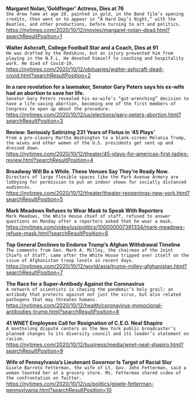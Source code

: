 **Margaret Nolan,‘Goldfinger’ Actress, Dies at 76**\
`She drew fame at age 20, painted in gold, in the Bond film’s opening credits, then went on to appear in “A Hard Day’s Night,” with the Beatles, and other productions, before turning to art and politics.`\
https://nytimes.com/2020/10/12/movies/margaret-nolan-dead.html?searchResultPosition=1

**Walter Ashcraft, College Football Star and a Coach, Dies at 91**\
`He was drafted by the Redskins, but an injury prevented him from playing in the N.F.L. He devoted himself to coaching and hospitality work. He died of Covid-19.`\
https://nytimes.com/2020/10/12/obituaries/walter-ashcraft-dead-covid.html?searchResultPosition=2

**In a rare revelation for a lawmaker, Senator Gary Peters says his ex-wife had an abortion to save her life.**\
`Senator Gary Peters revealed his ex-wife’s “gut-wrenching” decision to have a life-saving abortion, becoming one of the first members of Congress to open up about the procedure.`\
https://nytimes.com/2020/10/12/us/elections/gary-peters-abortion.html?searchResultPosition=3

**Review: Seriously Satirizing 231 Years of Flotus in ‘45 Plays’**\
`From a pro-slavery Martha Washington to a blank-screen Melania Trump, the wives and other women of the U.S. presidents get sent up and dressed down.`\
https://nytimes.com/2020/10/12/theater/45-plays-for-americas-first-ladies-review.html?searchResultPosition=4

**Broadway Will Be a While. These Venues Say They’re Ready Now.**\
`Directors of large flexible spaces like the Park Avenue Armory are lobbying for permission to put on indoor shows for socially distanced audiences.`\
https://nytimes.com/2020/10/12/theater/theater-reopenings-new-york.html?searchResultPosition=5

**Mark Meadows Refuses to Wear Mask to Speak With Reporters**\
`Mark Meadows, the White House chief of staff, refused to answer questions on Monday after a reporters asked that he wear a mask.`\
https://nytimes.com/video/us/politics/100000007391334/mark-meadows-refuse-mask.html?searchResultPosition=6

**Top General Declines to Endorse Trump’s Afghan Withdrawal Timeline**\
`The comments from Gen. Mark A. Milley, the chairman of the Joint Chiefs of Staff, came after the White House tripped over itself on the issue of Afghanistan troop levels in recent days.`\
https://nytimes.com/2020/10/12/world/asia/trump-milley-afghanistan.html?searchResultPosition=7

**The Race for a Super-Antibody Against the Coronavirus**\
`A network of scientists is chasing the pandemic’s holy grail: an antibody that protects against not just the virus, but also related pathogens that may threaten humans.`\
https://nytimes.com/2020/10/12/health/coronavirus-monoclonal-antibodies-trump.html?searchResultPosition=8

**41 WNET Employees Call for Resignation of C.E.O. Neal Shapiro**\
`A monthslong dispute centers on the New York public broadcaster’s planned changes to its diversity council and its leader’s statement on racism.`\
https://nytimes.com/2020/10/12/business/media/wnet-neal-shapiro.html?searchResultPosition=9

**Wife of Pennsylvania’s Lieutenant Governor Is Target of Racial Slur**\
`Gisele Barreto Fetterman, the wife of Lt. Gov. John Fetterman, said a woman taunted her at a grocery store. Ms. Fetterman shared video of the confrontation on Twitter.`\
https://nytimes.com/2020/10/12/us/politics/gisele-fetterman-pennsylvania.html?searchResultPosition=10

